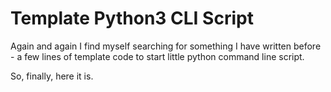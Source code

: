 # Template Python3 CLI Script


Again and again I find myself searching for something I have written
before - a few lines of template code to start little python command
line script.

So, finally, here it is.
